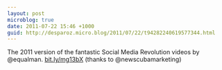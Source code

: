 ```yaml
---
layout: post
microblog: true
date: 2011-07-22 15:46 +1000
guid: http://desparoz.micro.blog/2011/07/22/t94282240619577344.html
---
```

The 2011 version of the fantastic Social Media Revolution videos by @equalman. [bit.ly/mg13bX](http://bit.ly/mg13bX) (thanks to @newscubamarketing)
